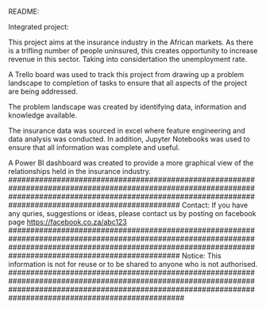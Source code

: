 README:

Integrated project:

This project aims at the insurance industry in the African markets. As there is a trifling number of people uninsured, this creates opportunity to increase revenue in this sector.
Taking into considertation the unemployment rate.

A Trello board was used to track this project from drawing up a problem landscape to completion of tasks to ensure that all aspects of the project are being addressed.

The problem landscape was created by identifying data, information and knowledge available.

The insurance data was sourced in excel where feature engineering and data analysis was conducted. In addition, Jupyter Notebooks was used to ensure that all information was complete and useful.

A Power BI dashboard was created to provide a more graphical view of the relationships held in the insurance industry.
###############################################################################################################################################################################################################
Contact:
If you have any quries, suggestions or ideas, please contact us by posting on facebook page https://facebook.co.za/abc123
###############################################################################################################################################################################################################
Notice:
This information is not for reuse or to be shared to anyone who is not authorised.
################################################################################################################################################################################################################
